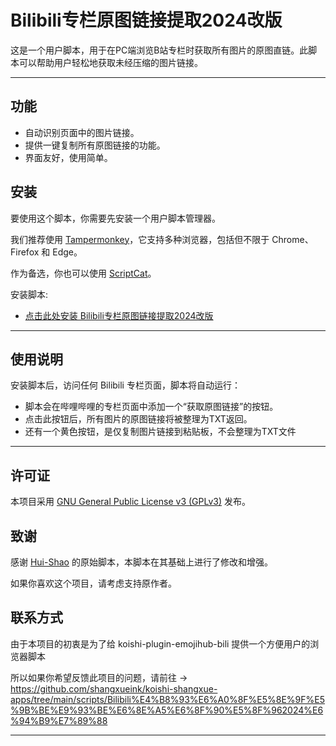 # Bilibili专栏原图链接提取2024改版

这是一个用户脚本，用于在PC端浏览B站专栏时获取所有图片的原图直链。此脚本可以帮助用户轻松地获取未经压缩的图片链接。

---

## 功能

- 自动识别页面中的图片链接。
- 提供一键复制所有原图链接的功能。
- 界面友好，使用简单。

## 安装

要使用这个脚本，你需要先安装一个用户脚本管理器。

我们推荐使用 [Tampermonkey](https://www.tampermonkey.net/)，它支持多种浏览器，包括但不限于 Chrome、Firefox 和 Edge。

作为备选，你也可以使用 [ScriptCat](https://docs.scriptcat.org/)。

安装脚本:
   - [点击此处安装 Bilibili专栏原图链接提取2024改版](https://greasyfork.org/zh-CN/scripts/521666-bilibili%E4%B8%93%E6%A0%8F%E5%8E%9F%E5%9B%BE%E9%93%BE%E6%8E%A5%E6%8F%90%E5%8F%962024%E6%94%B9%E7%89%88)

---


## 使用说明

安装脚本后，访问任何 Bilibili 专栏页面，脚本将自动运行：
- 脚本会在哔哩哔哩的专栏页面中添加一个“获取原图链接”的按钮。
- 点击此按钮后，所有图片的原图链接将被整理为TXT返回。
- 还有一个黄色按钮，是仅复制图片链接到粘贴板，不会整理为TXT文件

---

## 许可证

本项目采用 [GNU General Public License v3 (GPLv3)](https://www.gnu.org/licenses/gpl-3.0.html) 发布。

## 致谢

感谢 [Hui-Shao](https://greasyfork.org/zh-CN/scripts/456497-bilibili%E4%B8%93%E6%A0%8F%E5%8E%9F%E5%9B%BE%E9%93%BE%E6%8E%A5%E6%8F%90%E5%8F%91) 的原始脚本，本脚本在其基础上进行了修改和增强。

如果你喜欢这个项目，请考虑支持原作者。

## 联系方式

由于本项目的初衷是为了给 koishi-plugin-emojihub-bili 提供一个方便用户的浏览器脚本

所以如果你希望反馈此项目的问题，请前往 -> https://github.com/shangxueink/koishi-shangxue-apps/tree/main/scripts/Bilibili%E4%B8%93%E6%A0%8F%E5%8E%9F%E5%9B%BE%E9%93%BE%E6%8E%A5%E6%8F%90%E5%8F%962024%E6%94%B9%E7%89%88


---

